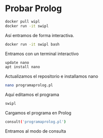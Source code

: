 # Probar Prolog

```bash
docker pull wipl
docker run -it swipl
```
Así entramos de forma interactiva.

```bash
docker run -it swipl bash
```

Entramos con un terminal interactivo

```bash
update nano
apt install nano
```

Actualizamos el repositorio e installamos nano

```bash
nano programaprolog.pl
```

Aquí editamos el programa

```bash
swipl
```

Cargamos el programa en Prolog

```bash
consult('programaprolog.pl')
```

Entramos al modo de consulta